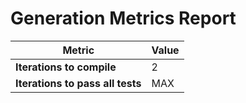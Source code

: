 # Generation Metrics Report

| Metric                          | Value     |
|---------------------------------|-----------|
| **Iterations to  compile**      | 2         |
| **Iterations to pass all tests**| MAX         |

